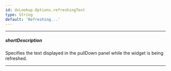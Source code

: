 ```yaml
---
id: dxLookup.Options.refreshingText
type: String
default: 'Refreshing...'
---
```

---
##### shortDescription
Specifies the text displayed in the pullDown panel while the widget is being refreshed.

---
